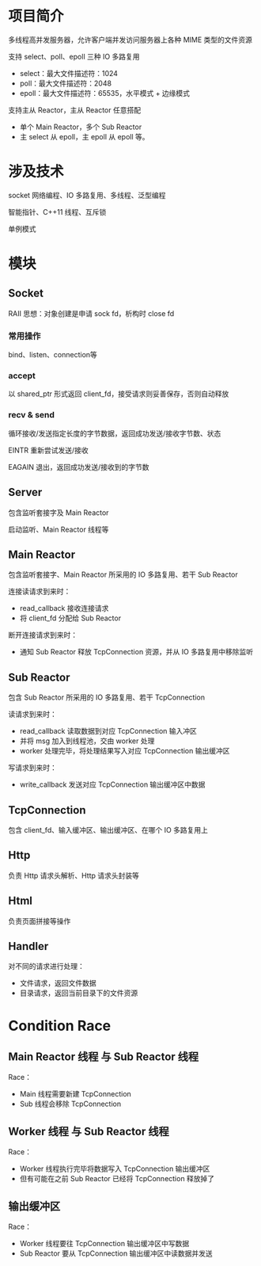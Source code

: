 # 项目简介
多线程高并发服务器，允许客户端并发访问服务器上各种 MIME 类型的文件资源

支持 select、poll、epoll 三种 IO 多路复用
- select：最大文件描述符：1024 
- poll：最大文件描述符：2048 
- epoll：最大文件描述符：65535，水平模式 + 边缘模式

支持主从 Reactor，主从 Reactor 任意搭配
- 单个 Main Reactor，多个 Sub Reactor 
- 主 select 从 epoll，主 epoll 从 epoll 等。


# 涉及技术
socket 网络编程、IO 多路复用、多线程、泛型编程

智能指针、C++11 线程、互斥锁

单例模式

# 模块

## Socket
RAII 思想：对象创建是申请 sock fd，析构时 close fd

### 常用操作
bind、listen、connection等

### accept
以 shared_ptr 形式返回 client_fd，接受请求则妥善保存，否则自动释放

### recv & send
循环接收/发送指定长度的字节数据，返回成功发送/接收字节数、状态

EINTR 重新尝试发送/接收

EAGAIN 退出，返回成功发送/接收到的字节数

## Server

包含监听套接字及 Main Reactor

启动监听、Main Reactor 线程等

## Main Reactor
包含监听套接字、Main Reactor 所采用的 IO 多路复用、若干 Sub Reactor

连接读请求到来时：
- read_callback 接收连接请求
- 将 client_fd 分配给 Sub Reactor

断开连接请求到来时：
- 通知 Sub Reactor 释放 TcpConnection 资源，并从 IO 多路复用中移除监听


## Sub Reactor
包含 Sub Reactor 所采用的 IO 多路复用、若干 TcpConnection

读请求到来时：
- read_callback 读取数据到对应 TcpConnection 输入冲区
- 并将 msg 加入到线程池，交由 worker 处理
- worker 处理完毕，将处理结果写入对应 TcpConnection 输出缓冲区

写请求到来时：
- write_callback 发送对应 TcpConnection 输出缓冲区中数据

## TcpConnection
包含 client_fd、输入缓冲区、输出缓冲区、在哪个 IO 多路复用上

## Http

负责 Http 请求头解析、Http 请求头封装等

## Html

负责页面拼接等操作

## Handler

对不同的请求进行处理：
- 文件请求，返回文件数据
- 目录请求，返回当前目录下的文件资源

# Condition Race
## Main Reactor 线程 与 Sub Reactor 线程
Race：
- Main 线程需要新建 TcpConnection
- Sub 线程会移除 TcpConnection


## Worker 线程 与 Sub Reactor 线程

Race：
- Worker 线程执行完毕将数据写入 TcpConnection 输出缓冲区
- 但有可能在之前 Sub Reactor 已经将 TcpConnection 释放掉了


## 输出缓冲区

Race：
- Worker 线程要往 TcpConnection 输出缓冲区中写数据
- Sub Reactor 要从 TcpConnection 输出缓冲区中读数据并发送






